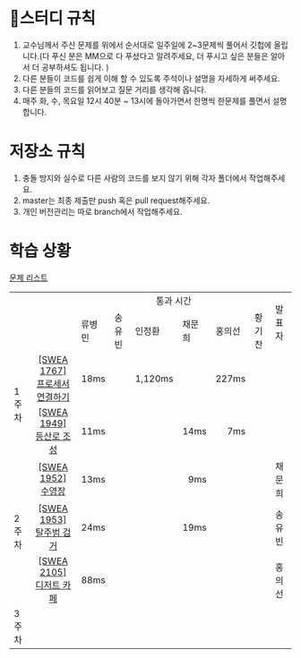 # 🎯스터디 규칙
1. 교수님께서 주신 문제를 위에서 순서대로 일주일에 2~3문제씩 풀어서 깃헙에 올립니다.(다 푸신 분은 MM으로 다 푸셨다고 알려주세요, 더 푸시고 싶은 분들은 알아서 더 공부하셔도 됩니다. )
2. 다른 분들이 코드를 쉽게 이해 할 수 있도록 주석이나 설명을 자세하게 써주세요.
3. 다른 분들의 코드를 읽어보고 질문 거리를 생각해 옵니다.
4. 매주 화, 수, 목요일 12시 40분 ~ 13시에 돌아가면서 한명씩 한문제를 풀면서 설명합니다.

# 저장소 규칙
1. 충돌 방지와 실수로 다른 사람의 코드를 보지 않기 위해 각자 폴더에서 작업해주세요.
2. master는 최종 제출만 push 혹은 pull request해주세요.
3. 개인 버전관리는 따로 branch에서 작업해주세요.

# 학습 상황
[문제 리스트](https://docs.google.com/spreadsheets/d/1k-k4bZ0ZTk2QLTNmRjmYSnTO9jpEqH8-wtH_ECnQ6Ug/edit#gid=0)

<table>
<!-- 목차 -->
  <tr>
    <td rowspan="2" colspan="2"></td>
    <td colspan="6" align="center">통과 시간</td>
    <td rowspan="2">발표자</td>
  </tr>

  

<!-- 목차 -->
  <tr>
    <td>류병민</td>
    <td>송유빈</td>
    <td>인정환</td>
    <td>채문희</td>
    <td>홍의선</td>
    <td>황기찬</td>
  </tr>
  
  
  
<!-- 1주차 -->
  <tr>
    <td rowspan="2">1주차</td>
    <td align="center"> <a href="https://swexpertacademy.com/main/code/problem/problemDetail.do?contestProbId=AV4suNtaXFEDFAUf">[SWEA 1767]<br> 프로세서 연결하기</a></td>
    <td align="right">18ms</td>
    <td align="right"></td>
    <td align="right">1,120ms</td>
    <td align="right"></td>
    <td align="right">227ms</td>
    <td align="right"></td>
    <td></td>
  </tr>
  <tr>
    <td align="center"> <a href="https://swexpertacademy.com/main/code/problem/problemDetail.do?contestProbId=AV5PoOKKAPIDFAUq">[SWEA 1949]<br> 등산로 조성</a> </td>
    <td align="right">11ms</td>
    <td align="right"></td>
    <td align="right"></td>
    <td align="right">14ms</td>
    <td align="right">7ms</td>
    <td align="right"></td>
    <td></td>
  </tr>
  
  
<!-- 2주차 -->
  <tr>
    <td rowspan="3">2주차</td>
    <td align="center"> <a href="https://swexpertacademy.com/main/code/problem/problemDetail.do?contestProbId=AV5PpFQaAQMDFAUq">[SWEA 1952]<br> 수영장</a></td>
    <td align="right">13ms</td>
    <td align="right"></td>
    <td align="right"></td>
    <td align="right">9ms</td>
    <td align="right"></td>
    <td align="right"></td>
    <td>채문희</td>
  </tr>
  <tr>
    <td align="center"> <a href="https://swexpertacademy.com/main/code/problem/problemDetail.do?contestProbId=AV5PpLlKAQ4DFAUq">[SWEA 1953]<br> 탈주범 검거</a> </td>
    <td align="right">24ms</td>
    <td align="right"></td>
    <td align="right"></td>
    <td align="right">19ms</td>
    <td align="right"></td>
    <td align="right"></td>
    <td>송유빈</td>
  </tr>
  <tr>
    <td align="center"> <a href="https://swexpertacademy.com/main/code/problem/problemDetail.do?contestProbId=AV5VwAr6APYDFAWu">[SWEA 2105]<br> 디저트 카페</a> </td>
    <td align="right">88ms</td>
    <td align="right"></td>
    <td align="right"></td>
    <td align="right"></td>
    <td align="right"></td>
    <td align="right"></td>
    <td>홍의선</td>
  </tr>
  
<!-- 3주차 -->
  <tr>
    <td rowspan="2">3주차</td>
    <td></td>
    <td align="right"></td>
    <td align="right"></td>
    <td align="right"></td>
    <td align="right"></td>
    <td align="right"></td>
    <td align="right"></td>
    <td></td>
  </tr>
  <tr>
    <td></td>
    <td align="right"></td>
    <td align="right"></td>
    <td align="right"></td>
    <td align="right"></td>
    <td align="right"></td>
    <td align="right"></td>
    <td></td>
  </tr>
</table>

